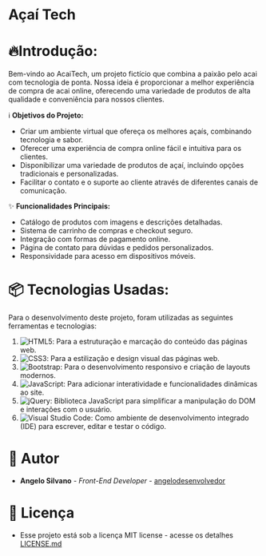 
# Açaí Tech #

# 🔥Introdução: 

 Bem-vindo ao AcaiTech, um projeto fictício que combina a paixão pelo acai com tecnologia de ponta. Nossa ideia é proporcionar a melhor experiência de compra de acai online, oferecendo uma variedade de produtos de alta qualidade e conveniência para nossos clientes.

ℹ️ **Objetivos do Projeto:**

- Criar um ambiente virtual que ofereça os melhores açaís, combinando tecnologia e sabor.
- Oferecer uma experiência de compra online fácil e intuitiva para os clientes.
- Disponibilizar uma variedade de produtos de açaí, incluindo opções tradicionais e personalizadas.
- Facilitar o contato e o suporte ao cliente através de diferentes canais de comunicação.

✨ **Funcionalidades Principais:**

- Catálogo de produtos com imagens e descrições detalhadas.
- Sistema de carrinho de compras e checkout seguro.
- Integração com formas de pagamento online.
- Página de contato para dúvidas e pedidos personalizados.
- Responsividade para acesso em dispositivos móveis.
  
# 📦 Tecnologias Usadas:

Para o desenvolvimento deste projeto, foram utilizadas as seguintes ferramentas e tecnologias:

1. ![HTML5](https://img.shields.io/badge/html5-%23E34F26.svg?style=for-the-badge&logo=html5&logoColor=white): Para a estruturação e marcação do conteúdo das páginas web.
2. ![CSS3](https://img.shields.io/badge/css3-%231572B6.svg?style=for-the-badge&logo=css3&logoColor=white): Para a estilização e design visual das páginas web.
3. ![Bootstrap](https://img.shields.io/badge/bootstrap-%238511FA.svg?style=for-the-badge&logo=bootstrap&logoColor=white): Para o desenvolvimento responsivo e criação de layouts modernos.
4. ![JavaScript](https://img.shields.io/badge/javascript-%23323330.svg?style=for-the-badge&logo=javascript&logoColor=%23F7DF1E): Para adicionar interatividade e funcionalidades dinâmicas ao site.
5. ![jQuery](https://img.shields.io/badge/jquery-%230769AD.svg?style=for-the-badge&logo=jquery&logoColor=white): Biblioteca JavaScript para simplificar a manipulação do DOM e interações com o usuário.
6. ![Visual Studio Code](https://img.shields.io/badge/Visual%20Studio%20Code-0078d7.svg?style=for-the-badge&logo=visual-studio-code&logoColor=white): Como ambiente de desenvolvimento integrado (IDE) para escrever, editar e testar o código.

# 👷 Autor
* **Angelo Silvano** - *Front-End Developer* - [angelodesenvolvedor](https://github.com/angelodesenvolvedor)
  
# 📄 Licença
- Esse projeto está sob a licença MIT license - acesse os detalhes [LICENSE.md](https://github.com/angelodesenvolvedor/AcaiTech?tab=MIT-1-ov-file)
